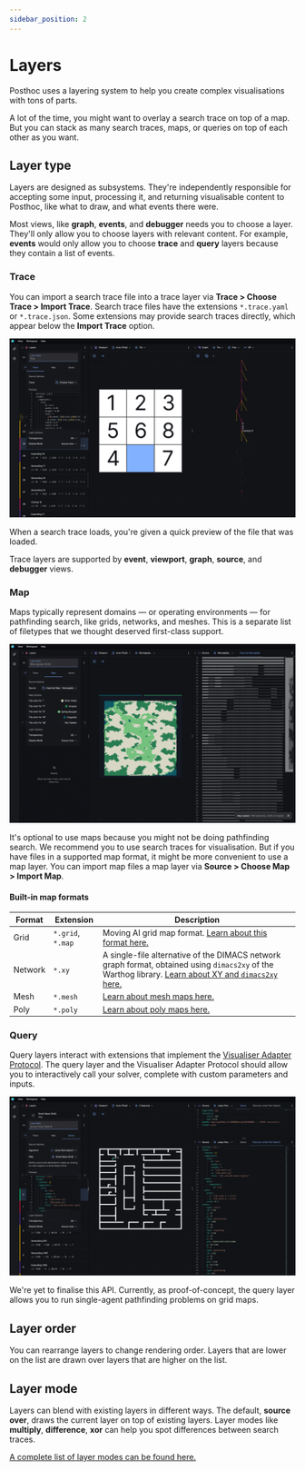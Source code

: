 ```yaml
---
sidebar_position: 2
---
```


# Layers

Posthoc uses a layering system to help you create complex visualisations with tons of parts.

A lot of the time, you might want to overlay a search trace on top of a map. But you can stack as many search traces, maps, or queries on top of each other as you want.

## Layer type

Layers are designed as subsystems. They're independently responsible for accepting some input, processing it, and returning visualisable content to Posthoc, like what to draw, and what events there were.

Most views, like **graph**, **events**, and **debugger** needs you to choose a layer. They'll only allow you to choose layers with relevant content. For example, **events** would only allow you to choose **trace** and **query** layers because they contain a list of events.

### Trace

You can import a search trace file into a trace layer via **Trace > Choose Trace > Import Trace**. Search trace files have the extensions `*.trace.yaml` or `*.trace.json`. Some extensions may provide search traces directly, which appear below the **Import Trace** option.

![Alt text](image-3.png)

When a search trace loads, you're given a quick preview of the file that was loaded.

Trace layers are supported by **event**, **viewport**, **graph**, **source**, and **debugger** views.

### Map

Maps typically represent domains &mdash; or operating environments &mdash; for pathfinding search, like grids, networks, and meshes. This is a separate list of filetypes that we thought deserved first-class support.

![Alt text](image-4.png)

It's optional to use maps because you might not be doing pathfinding search. We recommend you to use search traces for visualisation. But if you have files in a supported map format, it might be more convenient to use a map layer. You can import map files a map layer via **Source > Choose Map > Import Map**.

#### Built-in map formats

| Format  | Extension         | Description                                                                                                                                                                                                               |
| ------- | ----------------- | ------------------------------------------------------------------------------------------------------------------------------------------------------------------------------------------------------------------------- |
| Grid    | `*.grid`, `*.map` | Moving AI grid map format. [Learn about this format here.](https://movingai.com/benchmarks/formats.html)                                                                                                                  |
| Network | `*.xy`            | A single-file alternative of the DIMACS network graph format, obtained using `dimacs2xy` of the Warthog library. [Learn about XY and `dimacs2xy` here.](https://bitbucket.org/dharabor/pathfinding/src/neomaster/warthog) |
| Mesh    | `*.mesh`          | [Learn about mesh maps here.](https://bitbucket.org/shortestpathlab/benchmarks/src/master/mesh-maps)                                                                                                                      |
| Poly    | `*.poly`          | [Learn about poly maps here.](https://bitbucket.org/shortestpathlab/benchmarks/src/master/poly-maps/)                                                                                                                     |

### Query

Query layers interact with extensions that implement the [Visualiser Adapter Protocol](/docs/visualiser-adapter-protocol). The query layer and the Visualiser Adapter Protocol should allow you to interactively call your solver, complete with custom parameters and inputs.

![Alt text](image-5.png)

We're yet to finalise this API. Currently, as proof-of-concept, the query layer allows you to run single-agent pathfinding problems on grid maps.

## Layer order

You can rearrange layers to change rendering order. Layers that are lower on the list are drawn over layers that are higher on the list.

## Layer mode

Layers can blend with existing layers in different ways. The default, **source over**, draws the current layer on top of existing layers. Layer modes like **multiply**, **difference**, **xor** can help you spot differences between search traces.

[A complete list of layer modes can be found here.](https://developer.mozilla.org/en-US/docs/Web/API/CanvasRenderingContext2D/globalCompositeOperation)
